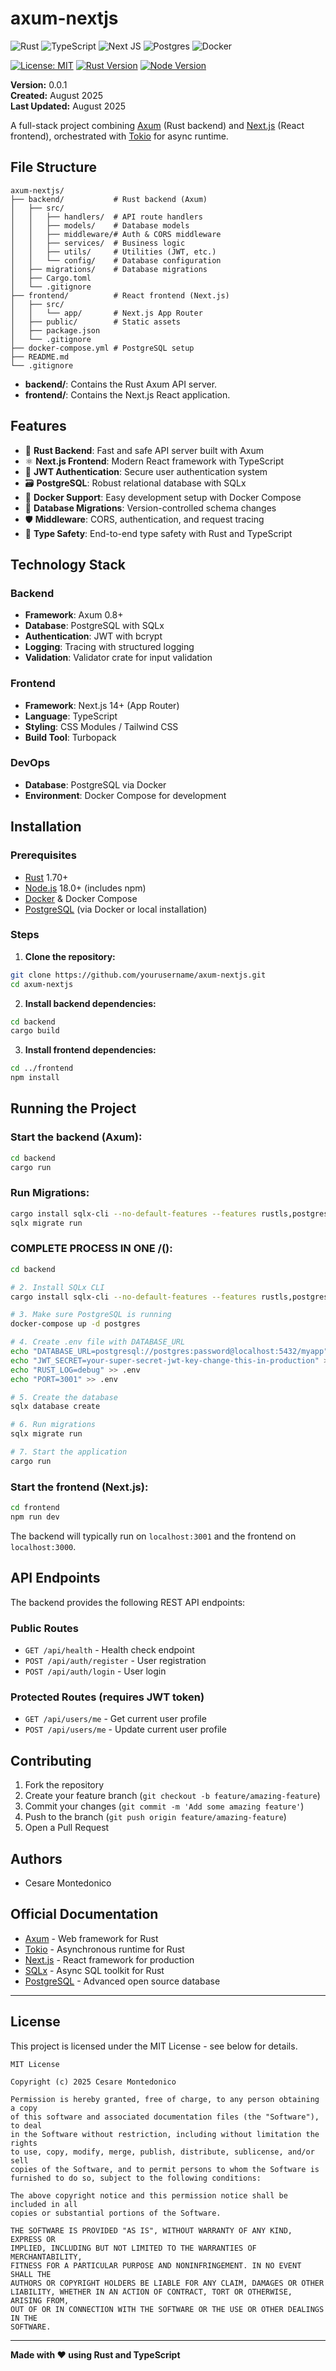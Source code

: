 # axum-nextjs

![Rust](https://img.shields.io/badge/rust-%23000000.svg?style=for-the-badge&logo=rust&logoColor=white)
![TypeScript](https://img.shields.io/badge/typescript-%23007ACC.svg?style=for-the-badge&logo=typescript&logoColor=white)
![Next JS](https://img.shields.io/badge/Next-black?style=for-the-badge&logo=next.js&logoColor=white)
![Postgres](https://img.shields.io/badge/postgres-%23316192.svg?style=for-the-badge&logo=postgresql&logoColor=white)
![Docker](https://img.shields.io/badge/docker-%230db7ed.svg?style=for-the-badge&logo=docker&logoColor=white)

[![License: MIT](https://img.shields.io/badge/License-MIT-yellow.svg)](https://opensource.org/licenses/MIT)
[![Rust Version](https://img.shields.io/badge/rust-1.70+-blue.svg)](https://www.rust-lang.org)
[![Node Version](https://img.shields.io/badge/node-18.0+-green.svg)](https://nodejs.org)

**Version:** 0.0.1  
**Created:** August 2025  
**Last Updated:** August 2025

A full-stack project combining [Axum](https://github.com/tokio-rs/axum) (Rust backend) and [Next.js](https://nextjs.org/) (React frontend), orchestrated with [Tokio](https://tokio.rs/) for async runtime.

## File Structure

```
axum-nextjs/
├── backend/           # Rust backend (Axum)
│   ├── src/
│   │   ├── handlers/  # API route handlers
│   │   ├── models/    # Database models
│   │   ├── middleware/# Auth & CORS middleware
│   │   ├── services/  # Business logic
│   │   ├── utils/     # Utilities (JWT, etc.)
│   │   └── config/    # Database configuration
│   ├── migrations/    # Database migrations
│   ├── Cargo.toml
│   └── .gitignore
├── frontend/          # React frontend (Next.js)
│   ├── src/
│   │   └── app/       # Next.js App Router
│   ├── public/        # Static assets
│   ├── package.json
│   └── .gitignore
├── docker-compose.yml # PostgreSQL setup
├── README.md
└── .gitignore
```

- **backend/**: Contains the Rust Axum API server.
- **frontend/**: Contains the Next.js React application.

## Features

- 🦀 **Rust Backend**: Fast and safe API server built with Axum
- ⚛️ **Next.js Frontend**: Modern React framework with TypeScript
- 🔐 **JWT Authentication**: Secure user authentication system
- 🗃️ **PostgreSQL**: Robust relational database with SQLx
- 🐳 **Docker Support**: Easy development setup with Docker Compose
- 🔄 **Database Migrations**: Version-controlled schema changes
- 🛡️ **Middleware**: CORS, authentication, and request tracing
- 📝 **Type Safety**: End-to-end type safety with Rust and TypeScript

## Technology Stack

### Backend

- **Framework**: Axum 0.8+
- **Database**: PostgreSQL with SQLx
- **Authentication**: JWT with bcrypt
- **Logging**: Tracing with structured logging
- **Validation**: Validator crate for input validation

### Frontend

- **Framework**: Next.js 14+ (App Router)
- **Language**: TypeScript
- **Styling**: CSS Modules / Tailwind CSS
- **Build Tool**: Turbopack

### DevOps

- **Database**: PostgreSQL via Docker
- **Environment**: Docker Compose for development

## Installation

### Prerequisites

- [Rust](https://www.rust-lang.org/tools/install) 1.70+
- [Node.js](https://nodejs.org/) 18.0+ (includes npm)
- [Docker](https://www.docker.com/) & Docker Compose
- [PostgreSQL](https://www.postgresql.org/) (via Docker or local installation)

### Steps

1. **Clone the repository:**

```sh
git clone https://github.com/yourusername/axum-nextjs.git
cd axum-nextjs
```

2. **Install backend dependencies:**

```sh
cd backend
cargo build
```

3. **Install frontend dependencies:**

```sh
cd ../frontend
npm install
```

## Running the Project

### Start the backend (Axum):

```sh
cd backend
cargo run
```

### Run Migrations:

```sh
cargo install sqlx-cli --no-default-features --features rustls,postgres
sqlx migrate run
```

### COMPLETE PROCESS IN ONE /():

```sh
cd backend

# 2. Install SQLx CLI
cargo install sqlx-cli --no-default-features --features rustls,postgres

# 3. Make sure PostgreSQL is running
docker-compose up -d postgres

# 4. Create .env file with DATABASE_URL
echo "DATABASE_URL=postgresql://postgres:password@localhost:5432/myapp" > .env
echo "JWT_SECRET=your-super-secret-jwt-key-change-this-in-production" >> .env
echo "RUST_LOG=debug" >> .env
echo "PORT=3001" >> .env

# 5. Create the database
sqlx database create

# 6. Run migrations
sqlx migrate run

# 7. Start the application
cargo run
```

### Start the frontend (Next.js):

```sh
cd frontend
npm run dev
```

The backend will typically run on `localhost:3001` and the frontend on `localhost:3000`.

## API Endpoints

The backend provides the following REST API endpoints:

### Public Routes

- `GET /api/health` - Health check endpoint
- `POST /api/auth/register` - User registration
- `POST /api/auth/login` - User login

### Protected Routes (requires JWT token)

- `GET /api/users/me` - Get current user profile
- `POST /api/users/me` - Update current user profile

## Contributing

1. Fork the repository
2. Create your feature branch (`git checkout -b feature/amazing-feature`)
3. Commit your changes (`git commit -m 'Add some amazing feature'`)
4. Push to the branch (`git push origin feature/amazing-feature`)
5. Open a Pull Request

## Authors

- Cesare Montedonico

## Official Documentation

- [Axum](https://docs.rs/axum/) - Web framework for Rust
- [Tokio](https://docs.rs/tokio/) - Asynchronous runtime for Rust
- [Next.js](https://nextjs.org/docs) - React framework for production
- [SQLx](https://docs.rs/sqlx/) - Async SQL toolkit for Rust
- [PostgreSQL](https://www.postgresql.org/docs/) - Advanced open source database

---

## License

This project is licensed under the MIT License - see below for details.

```
MIT License

Copyright (c) 2025 Cesare Montedonico

Permission is hereby granted, free of charge, to any person obtaining a copy
of this software and associated documentation files (the "Software"), to deal
in the Software without restriction, including without limitation the rights
to use, copy, modify, merge, publish, distribute, sublicense, and/or sell
copies of the Software, and to permit persons to whom the Software is
furnished to do so, subject to the following conditions:

The above copyright notice and this permission notice shall be included in all
copies or substantial portions of the Software.

THE SOFTWARE IS PROVIDED "AS IS", WITHOUT WARRANTY OF ANY KIND, EXPRESS OR
IMPLIED, INCLUDING BUT NOT LIMITED TO THE WARRANTIES OF MERCHANTABILITY,
FITNESS FOR A PARTICULAR PURPOSE AND NONINFRINGEMENT. IN NO EVENT SHALL THE
AUTHORS OR COPYRIGHT HOLDERS BE LIABLE FOR ANY CLAIM, DAMAGES OR OTHER
LIABILITY, WHETHER IN AN ACTION OF CONTRACT, TORT OR OTHERWISE, ARISING FROM,
OUT OF OR IN CONNECTION WITH THE SOFTWARE OR THE USE OR OTHER DEALINGS IN THE
SOFTWARE.
```

---

**Made with ❤️ using Rust and TypeScript**
